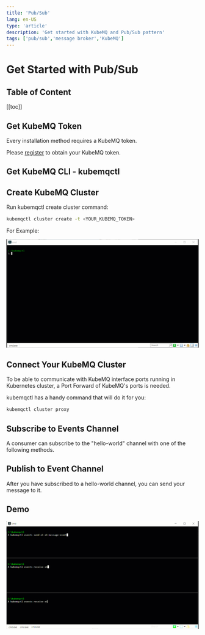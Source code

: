 ```yaml
---
title: 'Pub/Sub'
lang: en-US
type: 'article'
description: 'Get started with KubeMQ and Pub/Sub pattern'
tags: ['pub/sub','message broker','KubeMQ']
---
```

# Get Started with Pub/Sub <Badge text="v1.5.0+"/> <Badge text="stable"/>

## Table of Content
[[toc]]


## Get KubeMQ Token
Every installation method requires a KubeMQ token.

Please [register](https://account.kubemq.io/login/register?destination=docker) to obtain your KubeMQ token.


## Get KubeMQ CLI - kubemqctl

<CodeSwitcher :languages="{macOS:'macOS',linux64:'Linux 64 Bits',linux32:'Linux 32 Bits',windows:'Windows'}" :isolated="true">

<template v-slot:macOS>

Copy and paste the following lines:

```bash
curl -L https://github.com/kubemq-io/kubemqctl/releases/download/latest/kubemqctl_darwin_amd64 -o /usr/local/bin/kubemqctl 
chmod +x /usr/local/bin/kubemqctl

```

</template>


<template v-slot:linux64>

Copy and paste the following lines:

```bash
curl -L https://github.com/kubemq-io/kubemqctl/releases/download/latest/kubemqctl_linux_amd64 -o /usr/local/bin/kubemqctl
chmod +x /usr/local/bin/kubemqctl

```

</template>


<template v-slot:linux32>

Copy and paste the following lines:

```bash
curl -L https://github.com/kubemq-io/kubemqctl/releases/download/latest/kubemqctl_linux_386 -o /usr/local/bin/kubemqctl
chmod +x /usr/local/bin/kubemqctl

```

</template>


<template v-slot:windows>

##### Option 1:

- [Download the latest kubemqctl.exe](https://github.com/kubemq-io/kubemqctl/releases/download/latest/kubemqctl.exe).
- Place the file under e.g. `C:\Program Files\kubemqctl\kubemqctl.exe`
- Add that directory to your system path to access it from any command prompt

##### Option 2:
Run in PowerShell as administrator:

```powershell
New-Item -ItemType Directory 'C:\Program Files\kubemqctl'
Invoke-WebRequest https://github.com/kubemq-io/kubemqctl/releases/download/latest/kubemqctl.exe -OutFile 'C:\Program Files\kubemqctl\kubemqctl.exe'
[Environment]::SetEnvironmentVariable('Path', [Environment]::GetEnvironmentVariable('Path', [EnvironmentVariableTarget]::Machine) + ';C:\Program Files\kubemqctl', [EnvironmentVariableTarget]::Machine)
$env:Path += ';C:\Program Files\kubemqctl'
```

</template>

</CodeSwitcher>


## Create KubeMQ Cluster

Run kubemqctl create cluster command:

``` bash
kubemqctl cluster create -t <YOUR_KUBEMQ_TOKEN>
```

For Example:

![kubemqctl-create-basic.gif](./images/kubemqctl-create-basic.gif)

## Connect Your KubeMQ Cluster

To be able to communicate with KubeMQ interface ports running in Kubernetes cluster, a Port Forward of KubeMQ's ports is needed.

kubemqctl has a handy command that will do it for you:

``` bash
kubemqctl cluster proxy
```


## Subscribe to Events Channel

A consumer can subscribe to the "hello-world" channel with one of the following methods.

<CodeSwitcher :languages="{bash:'kubemqctl',curl:'cURL',csharp:'.Net',java:`Java`,go:`Go`,py:`Python`,node:`Node`,php:`PHP`,ruby:`Ruby`,jquery:`jQuery`}" :isolated="true">

<template v-slot:bash>

Run the following kubemqctl command:

``` bash
kubemqctl events rec hello-world
```

When connected, a stream of events messages will be shown in the console.


</template>

<template v-slot:curl>

The following cURL command is using KubeMQ's REST interface:

``` bash
curl --location --request GET "http://localhost:9090/subscribe/events?client_id=some_client_id&channel=some_channel&group=some_group&subscribe_type=events" \
  --header "Content-Type: application/json" \
  --data ""
```

::: warning
Subscribe to Events in REST interface is using WebSocket for streaming (Push) events to the consumer. You will need to implement a WebSocket receiver accordingly.
:::
</template>


<template v-slot:csharp>

The following .NET code snippet is using KubeMQ's .NET SDK with gRPC interface:

``` csharp
using System;

namespace PubSub_Subscribe_to_a_Channel
{
    class Program
    {
        static void Main(string[] args)
        {

            var ChannelName = "hello-world";
            var ClientID = "hello-world-subscriber";
            var KubeMQServerAddress = "localhost:50000";
     
            var  subscriber = new KubeMQ.SDK.csharp.Events.Subscriber(KubeMQServerAddress);
            try
            {
                subscriber.SubscribeToEvents(new KubeMQ.SDK.csharp.Subscription.SubscribeRequest
                {
                    Channel = ChannelName,
                    SubscribeType = KubeMQ.SDK.csharp.Subscription.SubscribeType.Events,
                    ClientID = ClientID

                }, (eventReceive) =>
                {
           
                    Console.WriteLine($"Event Received: EventID:{eventReceive.EventID} Channel:{eventReceive.Channel} Metadata:{eventReceive.Metadata} Body:{ KubeMQ.SDK.csharp.Tools.Converter.FromByteArray(eventReceive.Body)} ");
                },
                (errorHandler) =>                 
                {
                    Console.WriteLine(errorHandler.Message);
                });
            }
            catch (Exception ex)
            {
                Console.WriteLine(ex.Message);
            }
            Console.WriteLine("press any key to close PubSub_Subscribe_to_a_Channel");
            Console.ReadLine();
        }  
        
    }
}
```

When executed, a stream of events messages will be shown in the console.

</template>
<template v-slot:java>

The following Java code snippet is using KubeMQ's Java SDK with gRPC interface:

``` java
package io.kubemq.sdk.examples.get_Started.pubSub_Subscribe_to_a_Channel;

import java.io.IOException;

import javax.net.ssl.SSLException;

import io.grpc.stub.StreamObserver;
import io.kubemq.sdk.basic.ServerAddressNotSuppliedException;
import io.kubemq.sdk.event.EventReceive;
import io.kubemq.sdk.event.Subscriber;
import io.kubemq.sdk.subscription.SubscribeRequest;
import io.kubemq.sdk.subscription.SubscribeType;
import io.kubemq.sdk.tools.Converter;

public class Program {

    public static void main(String[] args)  {
        
        
        String channelName = "hello-world", clientID = "hello-world-subscriber", kubeMQAddress = "localhost:50000";
        Subscriber subscriber = new Subscriber(kubeMQAddress);
        SubscribeRequest subscribeRequest = new SubscribeRequest();
        subscribeRequest.setChannel(channelName);
        subscribeRequest.setClientID(clientID);
        subscribeRequest.setSubscribeType(SubscribeType.Events); 

        StreamObserver<EventReceive> streamObserver = new StreamObserver<EventReceive>() {

            @Override
            public void onNext(EventReceive value) {
                try {
                    System.out.printf("Event Received: EventID: %d, Channel: %s, Metadata: %s, Body: %s",
                            value.getEventId(), value.getChannel(), value.getMetadata(),
                            Converter.FromByteArray(value.getBody()));
                } catch (ClassNotFoundException e) {
                    System.out.printf("ClassNotFoundException: %s",e.getMessage());
                    e.printStackTrace();
                } catch (IOException e) {
                    System.out.printf("IOException:  %s",e.getMessage());
                    e.printStackTrace();
                }

            }

            @Override
            public void onError(Throwable t) {
                System.out.printf("Event Received Error: %s", t.toString());
            }

            @Override
            public void onCompleted() {

            }
        };
        try {
            subscriber.SubscribeToEvents(subscribeRequest, streamObserver);
        } catch (SSLException e) {
            System.out.printf("SSLException: %s", e.toString());
            e.printStackTrace();
        } catch (ServerAddressNotSuppliedException e) {
            System.out.printf("ServerAddressNotSuppliedException: %s", e.toString());
         e.printStackTrace();
      }
       
    }
}    
```
When executed, a stream of events messages will be shown in the console.

</template>
<template v-slot:go>

The following Go code snippet is using KubeMQ's Go SDK with gRPC interface:
``` go
package main
import (
   "context"
   "fmt"
   "github.com/kubemq-io/kubemq-go"
   "log"
)

func main() {
   ctx, cancel := context.WithCancel(context.Background())
   defer cancel()
   client, err := kubemq.NewClient(ctx,
      kubemq.WithAddress("localhost", 50000),
      kubemq.WithClientId("hello-world-subscriber"),
      kubemq.WithTransportType(kubemq.TransportTypeGRPC))
   if err != nil {
      log.Fatal(err)
   }
   defer client.Close()
   channelName := "hello-world"
   errCh := make(chan error)
   eventsCh, err := client.SubscribeToEvents(ctx, channelName, "", errCh)
   if err != nil {
      log.Fatal(err)
      return

   }
   for {
      select {
      case err := <-errCh:
         log.Fatal(err)
         return
      case event, more := <-eventsCh:
         if !more {
            fmt.Println("Event Received, done")
            return
         }
         log.Printf("Event Received:\nEventID: %s\nChannel: %s\nMetadata: %s\nBody: %s\n", event.Id, event.Channel, event.Metadata, event.Body)
      case <-ctx.Done():
         return
      }
   }
}
```
When executed, a stream of events messages will be shown in the console.

</template>
<template v-slot:py>

The following Python code snippet is using KubeMQ's Python SDK with gRPC interface:

``` py
from builtins import input
from kubemq.events.subscriber import Subscriber
from kubemq.subscription.events_store_type import EventsStoreType
from kubemq.subscription.subscribe_request import SubscribeRequest
from kubemq.subscription.subscribe_type import SubscribeType


def create_subscribe_request(
        subscribe_type=SubscribeType.SubscribeTypeUndefined,
        events_store_type=EventsStoreType.Undefined,
        events_store_type_value=0):
    return SubscribeRequest(
        channel="TestChannelName",
        client_id="someID",
        events_store_type=events_store_type,
        events_store_type_value=events_store_type_value,
        group="",
        subscribe_type=subscribe_type
    )


def handle_incoming_events(event):
    if event:
        print("Subscriber Received Event: Metadata:'%s', Channel:'%s', Body:'%s'" % (
            event.metadata,
            event.channel,
            event.body
        ))


if __name__ == "__main__":
    print("Subscribing to event on channel example")

    # Subscribe to events without store
    subscriber = Subscriber("localhost:50000")
    subscribe_request = create_subscribe_request(SubscribeType.Events)
    subscriber.subscribe_to_events(subscribe_request, handle_incoming_events)

    input("Press 'Enter' to stop the application...
")
    
```
When executed, a stream of events messages will be shown in the console.

</template>

<template v-slot:node>

The following Node code snippet is using KubeMQ's REST interface:

``` js
var http = require('http');

var options = {
  'method': 'GET',
  'hostname': 'localhost',
  'port': '9090',
  'path': '/subscribe/events?client_id=some_client_id&channel=hello-world&group=some_group&subscribe_type=events',
  'headers': {
    'Content-Type': 'application/json',
  }
};

var req = http.request(options, function (res) {
  var chunks = [];

  res.on("data", function (chunk) {
    chunks.push(chunk);
  });

  res.on("end", function (chunk) {
    var body = Buffer.concat(chunks);
    console.log(body.toString());
  });

  res.on("error", function (error) {
    console.error(error);
  });
});

req.end();
```


::: warning
Subscribe to Events in REST interface is using WebSocket for streaming (Push) events to the consumer. You will need to implement a WebSocket receiver accordingly.
:::

</template>

<template v-slot:php>

The following PHP code snippet is using KubeMQ's REST interface:

``` php
<?php

$curl = curl_init();

curl_setopt_array($curl, array(
  CURLOPT_URL => "http://localhost:9090/subscribe/events?client_id=some_client_id&channel=hello-world&group=some_group&subscribe_type=events",
  CURLOPT_RETURNTRANSFER => true,
  CURLOPT_ENCODING => "",
  CURLOPT_MAXREDIRS => 10,
  CURLOPT_TIMEOUT => 0,
  CURLOPT_FOLLOWLOCATION => false,
  CURLOPT_HTTP_VERSION => CURL_HTTP_VERSION_1_1,
  CURLOPT_CUSTOMREQUEST => "GET",
  CURLOPT_HTTPHEADER => array(
    "Content-Type: application/json"
  ),
));

$response = curl_exec($curl);
$err = curl_error($curl);

curl_close($curl);

if ($err) {
  echo "cURL Error #:" . $err;
} else {
  echo $response;
} ?>
```


::: warning
Subscribe to Events in REST interface is using WebSocket for streaming (Push) events to the consumer. You will need to implement a WebSocket receiver accordingly.
:::

</template>


<template v-slot:ruby>

The following Ruby code snippet is using KubeMQ's REST interface:

``` ruby
require "uri"
require "net/http"

url = URI("http://localhost:9090/subscribe/events?client_id=some_client_id&channel=hello-world&group=some_group&subscribe_type=events")

http = Net::HTTP.new(url.host, url.port)

request = Net::HTTP::Get.new(url)
request["Content-Type"] = "application/json"

response = http.request(request)
puts response.read_body
```


::: warning
Subscribe to Events in REST interface is using WebSocket for streaming (Push) events to the consumer. You will need to implement a WebSocket receiver accordingly.
:::

</template>


<template v-slot:jquery>

The following jQuery code snippet is using KubeMQ's REST interface:

``` js
var settings = {
  "url": "http://localhost:9090/subscribe/events?client_id=some_client_id&channel=hello-world&group=some_group&subscribe_type=events",
  "method": "GET",
  "timeout": 0,
  "headers": {
    "Content-Type": "application/json",
  },
};

$.ajax(settings).done(function (response) {
  console.log(response);
});
```


::: warning
Subscribe to Events in REST interface is using WebSocket for streaming (Push) events to the consumer. You will need to implement a WebSocket receiver accordingly.
:::

</template>


</CodeSwitcher>



## Publish to Event Channel

After you have subscribed to a hello-world channel, you can send your message to it.


<CodeSwitcher :languages="{bash:'kubemqctl',curl:'cURL',csharp:'.Net',java:`Java`,go:`Go`,py:`Python`,node:`Node`,php:`PHP`,ruby:`Ruby`,jquery:`jQuery`}" :isolated="true">


<template v-slot:bash>

Run the following kubemqctl command:

``` bash
kubemqctl events send hello-world "Hi KubeMQ"
```


</template>


<template v-slot:curl>

The following cURL command is using KubeMQ's REST interface:

``` bash
curl --location --request POST "http://localhost:9090/send/event" 
  --header "Content-Type: application/json" 
  --data '{"EventID": "1234-5678-90","ClientID": "events-client-id","Channel": "events-channel","Metadata": "some-metadata","Body": "c29tZSBlbmNvZGVkIGJvZHk=","Store": false}'
```

A response for a successful command will look like this:

``` bash
{
  "is_error": false,
  "message": "OK",
  "data": {
    "EventID": "1234-5678-90",
    "Sent": true
  }
}
```
</template>

<template v-slot:csharp>

The following .NET code snippet is using KubeMQ's .NET SDK with gRPC interface:

``` csharp
using System;

namespace PubSub_Publish_to_a_Channel
{
    class Program
    {
        static void Main(string[] args)
        {
            var ChannelName = "hello-wrold";
            var ClientID = "hello-world-sender";
            var KubeMQServerAddress = "localhost:50000";


            var channel = new KubeMQ.SDK.csharp.Events.Channel(new KubeMQ.SDK.csharp.Events.ChannelParameters
            {
                ChannelName = ChannelName,
                ClientID = ClientID,
                KubeMQAddress = KubeMQServerAddress
            });

            try
            {
                var result = channel.SendEvent(new KubeMQ.SDK.csharp.Events.Event()
                {                  
                    Body = KubeMQ.SDK.csharp.Tools.Converter.ToByteArray("hello kubemq - sending single event")
                });
                if (!result.Sent)
                {
                    Console.WriteLine($"Could not send single message:{result.Error}");                 
                }
            }
            catch (Exception ex)
            {
                Console.WriteLine(ex.Message);          
            }
        }
    }
}

```

</template>
<template v-slot:java>

The following Java code snippet is using KubeMQ's Java SDK with gRPC interface:

``` java
package io.kubemq.sdk.examples.get_Started.pubSub_Publish_to_a_Channel;

import java.io.IOException;

import javax.net.ssl.SSLException;

import io.kubemq.sdk.basic.ServerAddressNotSuppliedException;
import io.kubemq.sdk.event.Event;
import io.kubemq.sdk.event.Result;
import io.kubemq.sdk.tools.Converter;

public class Program {

    public static void main(String[] args)  {
        
        String channelName = "hello-world", clientID = "hello-world-subscriber", kubeMQAddress = "localhost:50000";
    
        io.kubemq.sdk.event.Channel chan = new io.kubemq.sdk.event.Channel(channelName, clientID, false, kubeMQAddress);

        Event event = new Event();
        try {
            event.setBody(Converter.ToByteArray("hello kubemq - sending single event"));
        } catch (IOException e) {
            
            e.printStackTrace();
        }
        
        try {
            Result res = chan.SendEvent(event);
        } catch (SSLException | ServerAddressNotSuppliedException e) {
           
            e.printStackTrace();
        }

    }
} 
```

</template>
<template v-slot:go>

The following Go code snippet is using KubeMQ's Go SDK with gRPC interface:

``` go
package main
import (
   "context"
   "github.com/kubemq-io/kubemq-go"
   "log"
)

func main() {
   ctx, cancel := context.WithCancel(context.Background())
   defer cancel()
   client, err := kubemq.NewClient(ctx,
      kubemq.WithAddress("localhost", 50000),
      kubemq.WithClientId("hello-world-sender"),
      kubemq.WithTransportType(kubemq.TransportTypeGRPC))
   if err != nil {
      log.Fatal(err)
   }
   defer client.Close()
   channelName := "hello-world"
   err = client.E().
      SetId("some-id").
      SetChannel(channelName).
      SetMetadata("some-metadata").
      SetBody([]byte("hello kubemq - sending single event")).
      Send(ctx)
   if err != nil {
      log.Fatal(err)
   }

}

```

</template>
<template v-slot:py>

The following Python code snippet is using KubeMQ's Python SDK with gRPC interface:

``` py
from kubemq.events.lowlevel.event import Event
from kubemq.events.lowlevel.sender import Sender

if __name__ == "__main__":
    print("Sending event using sender example")

    sender = Sender("localhost:50000")
    event = Event(
        metadata="some-meta-data",
        body=("hello world").encode('UTF-8'),
        store=False,
        channel="hello-world",
        client_id="EventSender",
    )
    sender.send_event(event)
    
```


</template>


<template v-slot:node>

The following node code snippet is using KubeMQ's REST interface:

``` js
var http = require('http');

var options = {
  'method': 'POST',
  'hostname': 'localhost',
  'port': '9090',
  'path': '/send/event',
  'headers': {
    'Content-Type': 'application/json',
  }
};

var req = https.request(options, function (res) {
  var chunks = [];

  res.on("data", function (chunk) {
    chunks.push(chunk);
  });

  res.on("end", function (chunk) {
    var body = Buffer.concat(chunks);
    console.log(body.toString());
  });

  res.on("error", function (error) {
    console.error(error);
  });
});

var postData =  "{\n    \"EventID\": \"1234-5678-90\",\n    \"ClientID\": \"events-client-id\",\n    \"Channel\": \"hello-world\",\n    \"Metadata\": \"some-metadata\",\n    \"Body\": \"c29tZSBlbmNvZGVkIGJvZHk=\",\n    \"Store\": false\n}";

req.write(postData);

req.end();
```

A response for a successful command will look like this:

``` bash
{
  "is_error": false,
  "message": "OK",
  "data": {
    "EventID": "1234-5678-90",
    "Sent": true
  }
}
```
</template>

<template v-slot:php>

The following PHP code snippet is using KubeMQ's REST interface:

``` php
<?php

$curl = curl_init();

curl_setopt_array($curl, array(
  CURLOPT_URL => "http://localhost:9090/send/event",
  CURLOPT_RETURNTRANSFER => true,
  CURLOPT_ENCODING => "",
  CURLOPT_MAXREDIRS => 10,
  CURLOPT_TIMEOUT => 0,
  CURLOPT_FOLLOWLOCATION => false,
  CURLOPT_HTTP_VERSION => CURL_HTTP_VERSION_1_1,
  CURLOPT_CUSTOMREQUEST => "POST",
  CURLOPT_POSTFIELDS =>"{\n    \"EventID\": \"1234-5678-90\",\n    \"ClientID\": \"events-client-id\",\n    \"Channel\": \"hello-world\",\n    \"Metadata\": \"some-metadata\",\n    \"Body\": \"c29tZSBlbmNvZGVkIGJvZHk=\",\n    \"Store\": false\n}",
  CURLOPT_HTTPHEADER => array(
    "Content-Type: application/json"
  ),
));

$response = curl_exec($curl);
$err = curl_error($curl);

curl_close($curl);

if ($err) {
  echo "cURL Error #:" . $err;
} else {
  echo $response;
} ?>
```

A response for a successful command will look like this:

``` bash
{
  "is_error": false,
  "message": "OK",
  "data": {
    "EventID": "1234-5678-90",
    "Sent": true
  }
}
```
</template>


<template v-slot:ruby>

The following Ruby code snippet is using KubeMQ's REST interface:

``` ruby
require "uri"
require "net/http"

url = URI("http://localhost:9090/send/event")

https = Net::HTTP.new(url.host, url.port)
https.use_ssl = true

request = Net::HTTP::Post.new(url)
request["Content-Type"] = "application/json"
request.body = "{\n    \"EventID\": \"1234-5678-90\",\n    \"ClientID\": \"events-client-id\",\n    \"Channel\": \"hello-world\",\n    \"Metadata\": \"some-metadata\",\n    \"Body\": \"c29tZSBlbmNvZGVkIGJvZHk=\",\n    \"Store\": false\n}"
response = https.request(request)
puts response.read_body
```

A response for a successful command will look like this:

``` bash
{
  "is_error": false,
  "message": "OK",
  "data": {
    "EventID": "1234-5678-90",
    "Sent": true
  }
}
```
</template>


<template v-slot:jquery>

The following jQuery code snippet is using KubeMQ's REST interface:

``` js
var settings = {
  "url": "http://localhost:9090/send/event",
  "method": "POST",
  "timeout": 0,
  "headers": {
    "Content-Type": "application/json",
  },
  "data": "{\n    \"EventID\": \"1234-5678-90\",\n    \"ClientID\": \"events-client-id\",\n    \"Channel\": \"hello-world\",\n    \"Metadata\": \"some-metadata\",\n    \"Body\": \"c29tZSBlbmNvZGVkIGJvZHk=\",\n    \"Store\": false\n}",
};

$.ajax(settings).done(function (response) {
  console.log(response);
});
```

A response for a successful command will look like this:

``` bash
{
  "is_error": false,
  "message": "OK",
  "data": {
    "EventID": "1234-5678-90",
    "Sent": true
  }
}
```
</template>


</CodeSwitcher>

## Demo

![kubemqctl-pub-sub-events-basic.gif](./demo/kubemqctl-pub-sub-events-basic.gif)
